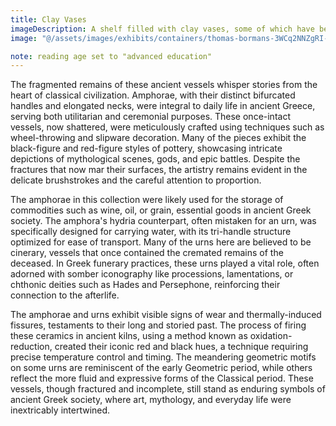 ```yaml
---
title: Clay Vases
imageDescription: A shelf filled with clay vases, some of which have been broken at the neck or halfway up the body.
image: "@/assets/images/exhibits/containers/thomas-bormans-3WCq2NNZgRI-unsplash.jpg"

note: reading age set to "advanced education"
---
```


The fragmented remains of these ancient vessels whisper stories from the heart of classical civilization. Amphorae, with their distinct bifurcated handles and elongated necks, were integral to daily life in ancient Greece, serving both utilitarian and ceremonial purposes. These once-intact vessels, now shattered, were meticulously crafted using techniques such as wheel-throwing and slipware decoration. Many of the pieces exhibit the black-figure and red-figure styles of pottery, showcasing intricate depictions of mythological scenes, gods, and epic battles. Despite the fractures that now mar their surfaces, the artistry remains evident in the delicate brushstrokes and the careful attention to proportion.

The amphorae in this collection were likely used for the storage of commodities such as wine, oil, or grain, essential goods in ancient Greek society. The amphora's hydria counterpart, often mistaken for an urn, was specifically designed for carrying water, with its tri-handle structure optimized for ease of transport. Many of the urns here are believed to be cinerary, vessels that once contained the cremated remains of the deceased. In Greek funerary practices, these urns played a vital role, often adorned with somber iconography like processions, lamentations, or chthonic deities such as Hades and Persephone, reinforcing their connection to the afterlife.

The amphorae and urns exhibit visible signs of wear and thermally-induced fissures, testaments to their long and storied past. The process of firing these ceramics in ancient kilns, using a method known as oxidation-reduction, created their iconic red and black hues, a technique requiring precise temperature control and timing. The meandering geometric motifs on some urns are reminiscent of the early Geometric period, while others reflect the more fluid and expressive forms of the Classical period. These vessels, though fractured and incomplete, still stand as enduring symbols of ancient Greek society, where art, mythology, and everyday life were inextricably intertwined.
